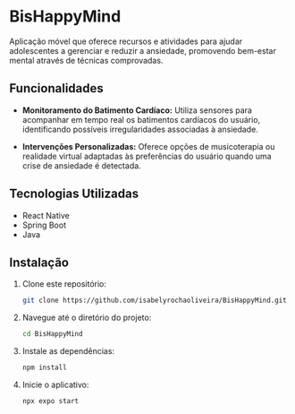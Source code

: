 # BisHappyMind
Aplicação móvel que oferece recursos e atividades para ajudar adolescentes a gerenciar e reduzir a ansiedade, promovendo bem-estar mental através de técnicas comprovadas.

## Funcionalidades

- **Monitoramento do Batimento Cardíaco:** Utiliza sensores para acompanhar em tempo real os batimentos cardíacos do usuário, identificando possíveis irregularidades associadas à ansiedade.

- **Intervenções Personalizadas:** Oferece opções de musicoterapia ou realidade virtual adaptadas às preferências do usuário quando uma crise de ansiedade é detectada.

## Tecnologias Utilizadas

- React Native
- Spring Boot
- Java

## Instalação

1. Clone este repositório:
   ```bash
   git clone https://github.com/isabelyrochaoliveira/BisHappyMind.git
2. Navegue até o diretório do projeto:
   ```bash
   cd BisHappyMind
3. Instale as dependências:
   ```bash
   npm install
4. Inicie o aplicativo:
   ````bash
   npx expo start
